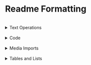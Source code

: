 # Readme Formatting
<br/>

<details>
<summary>Text Operations</summary>
<br/>

|Command|Results*
|---|---
|#|Big Paragraph + hr*
|##|Mid Paragraph + hr*
|###|Sml Paragraph*
|\<br/>|end line*
|\&nbsp;|space
|\~~STRIKE~~ |~~STRIKE~~ 
|\*\*BOLD**|**BOLD**
|\<sup>TEXT\</sup>|<sup>TEXT</sup>
|>quote|quote*
  
<sup>*no example</sup>
  
</details>
<br/>

<details>
<summary>Code</summary>
<br/>


|Command|Results
|---|---
|\`test`|`test`
<br/>


|Command|&nbsp;
|---|---
|\```python<br/> print("text)<br/>\```|↓

```python
print("text")
```
<br/>


|Command|&nbsp;
|---|---
|\```python<br/>require 'redcarpet'<br/>markdown = Redcarpet.new("Hello World!")<br/>puts markdown.to_html<br/><br/>\```|↓

```ruby
require 'redcarpet'
markdown = Redcarpet.new("Hello World!")
puts markdown.to_html
```

</details>
<br/>



<details>
<summary>Media Imports</summary>
<br/>

|Text|On Failed Load|Result
|---|---|---
|\!\[TEXT_IMAGE_NAME]\(FILE_PATH_REPO)|![TEXT_IMAGE_NAME](test2.png)|![TEXT_IMAGE_NAME](test.png)
|\!\[TEXT_IMAGE_NAME]\(URL)| ![TEXT_IMAGE_NAME](RI3IUEZCJAEPQ) | ![TEXT_IMAGE_NAME](https://raw.githubusercontent.com/l6b7/Git_Formatting/main/404.png?token=GHSAT0AAAAAACB4MTRXOEFSGEGOGZRI3IUEZCJAEPQ)
</details>
<br/>



<details>
<summary>Tables and Lists</summary>
<br/>

|Text|Command
|---|---
||Big Paragraph + hr

</details>
<br/>

